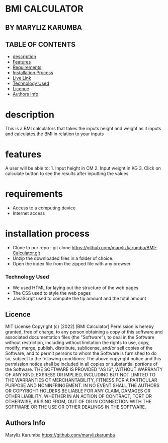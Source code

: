 # BMI CALCULATOR

## BY MARYLIZ KARUMBA

## TABLE OF CONTENTS
- [description](#description)
 - [Features](#features)
 - [Requirements](#requirements)
 - [Installation Process](#installation-Process)
 - [Live Link](#Live-Link)
 - [Technology  Used](#technology-Used)
 - [Licence](#licence)
 - [Authors Info](#Authors-Info)

# description
This is a BMI calculators that takes the inputs height and weight as it inputs and calculates the BMI in relation to your inputs
# features
A user will be able to:
    1. Input height in CM
    2. Input weight in KG
    3. Click on calculate button to see the results after inputting the values

# requirements
 * Access to a computing device
 * Internet access

# installation process
* Clone to our repo : git clone https://github.com/marylizkarumba/BMI-Calculator.git
* Unzip the downloaded files in a folder of choice.
* Open the index file from the zipped file with any browser.

### Technology  Used
* We used HTML for laying out the structure of the web pages
* The CSS used to style the web pages
* JavaScript used to compute the tip amount and the total amount

## Licence
MIT License
Copyright (c) [2022] [BMI Calculator]
Permission is hereby granted, free of charge, to any person obtaining a copy
of this software and associated documentation files (the "Software"), to deal
in the Software without restriction, including without limitation the rights
to use, copy, modify, merge, publish, distribute, sublicense, and/or sell
copies of the Software, and to permit persons to whom the Software is
furnished to do so, subject to the following conditions:
The above copyright notice and this permission notice shall be included in all
copies or substantial portions of the Software.
THE SOFTWARE IS PROVIDED "AS IS", WITHOUT WARRANTY OF ANY KIND, EXPRESS OR
IMPLIED, INCLUDING BUT NOT LIMITED TO THE WARRANTIES OF MERCHANTABILITY,
FITNESS FOR A PARTICULAR PURPOSE AND NONINFRINGEMENT. IN NO EVENT SHALL THE
AUTHORS OR COPYRIGHT HOLDERS BE LIABLE FOR ANY CLAIM, DAMAGES OR OTHER
LIABILITY, WHETHER IN AN ACTION OF CONTRACT, TORT OR OTHERWISE, ARISING FROM,
OUT OF OR IN CONNECTION WITH THE SOFTWARE OR THE USE OR OTHER DEALINGS IN THE
SOFTWARE.

## Authors Info
Maryliz Karumba <https://github.com/marylizkarumba>

